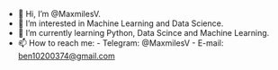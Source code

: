 - 👋 Hi, I’m @MaxmilesV.
- 👀 I’m interested in Machine Learning and Data Science.
- 🌱 I’m currently learning Python, Data Scince and Machine Learning.
- 📫 How to reach me: 
      - Telegram: @MaxmilesV
      - E-mail: ben10200374@gmail.com

<!---
MaxmilesV/MaxmilesV is a ✨ special ✨ repository because its `README.md` (this file) appears on your GitHub profile.
You can click the Preview link to take a look at your changes.
--->
